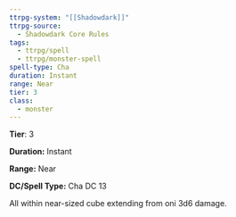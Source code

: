 ```yaml
---
ttrpg-system: "[[Shadowdark]]"
ttrpg-source:
  - Shadowdark Core Rules
tags:
  - ttrpg/spell
  - ttrpg/monster-spell
spell-type: Cha
duration: Instant
range: Near
tier: 3
class:
  - monster
---
```

**Tier**: 3

**Duration:** Instant

**Range:** Near

**DC/Spell Type:** Cha DC 13

All within near-sized cube extending from oni 3d6 damage. 
